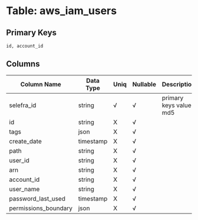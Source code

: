 # Table: aws_iam_users

## Primary Keys 

```
id, account_id
```


## Columns 

|  Column Name   |  Data Type  | Uniq | Nullable | Description | 
|  ----  | ----  | ----  | ----  | ---- | 
| selefra_id | string | √ | √ | primary keys value md5 | 
| id | string | X | √ |  | 
| tags | json | X | √ |  | 
| create_date | timestamp | X | √ |  | 
| path | string | X | √ |  | 
| user_id | string | X | √ |  | 
| arn | string | X | √ |  | 
| account_id | string | X | √ |  | 
| user_name | string | X | √ |  | 
| password_last_used | timestamp | X | √ |  | 
| permissions_boundary | json | X | √ |  | 


